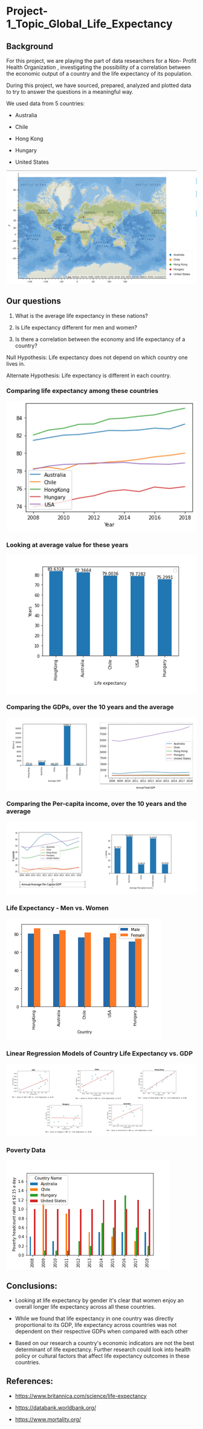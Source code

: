 # Project-1_Topic_Global_Life_Expectancy

## Background

For this project, we are playing the part of data researchers for a Non- Profit Health Organization , investigating the possibility of a correlation between the economic output of a country and the life expectancy of its population. ​

During this project, we have sourced, prepared, analyzed and plotted data to try to answer the questions in a meaningful way.

We used data from 5 countries:​

* Australia​

* Chile​

* Hong Kong​

* Hungary​

* United States

![map](Resources/Map1.png)

## Our questions

1. What is the average life expectancy in these nations?​

2. Is Life expectancy different for men and women?​

3. Is there a correlation between the economy and life expectancy of a country?

Null Hypothesis: Life expectancy does not   depend on   which country one lives in.​

Alternate Hypothesis: Life expectancy is   different in   each country.

### Comparing life expectancy among these countries

![Life Expectancy](Resources/life_expectancy.png)

### Looking at average value for these years

![Average Life Expectancy](Resources/average_life_expectancy.png)

### Comparing the GDPs, over the 10 years and the average​

![GDPs over 10 Years](Resources/compare_GDP_10_years.png)

### Comparing the Per-capita income, over the 10 years and the average​

![Percapita over 10 Years](Resources/percapita.png)

### Life Expectancy​ - Men vs. Women

![Men vs. Woman](Resources/image%20(2).png)

### Linear Regression Models of Country Life Expectancy vs. GDP

![Linear Regression](Resources/regressions.png)

### Poverty Data

![Poverty](Resources/Poverty_Bar_Graph.png)

## Conclusions:

* Looking at life expectancy by gender it's clear that women enjoy an overall longer life expectancy across all these countries.

* While we found that life expectancy in one country was directly proportional to its GDP, life expectancy across countries was not dependent on their respective GDPs when compared with each other

* Based on our research a country's economic indicators are not the best determinant of life expectancy. Further research could look into health policy or cultural factors that affect life expectancy outcomes in these countries.

## References​:

* https://www.britannica.com/science/life-expectancy​

* https://databank.worldbank.org/​

* https://www.mortality.org/


